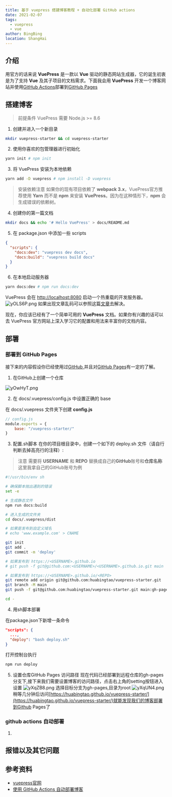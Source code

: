 ```yaml
---
title: 基于 vuepress 搭建博客教程 + 自动化部署 GitHub actions
date: 2021-02-07
tags:
  - vuepress
  - vue
author: BingBing
location: ShangHai
---
```


## 介绍
用官方的话来说 **VuePress** 是一款以 **Vue** 驱动的静态网站生成器，它的诞生初衷是为了支持 **Vue** 及其子项目的文档需求。下面我会用 **VuePress** 开发一个博客网站并使用[GitHub Actions](https://docs.github.com/en/actions)部署到[GitHub Pages](https://pages.github.com/)

## 搭建博客

> 前提条件 
VuePress 需要 Node.js >= 8.6
1. 创建并进入一个新目录
``` sh
mkdir vuepress-starter && cd vuepress-starter
```
2. 使用你喜欢的包管理器进行初始化

``` sh
yarn init # npm init
```

3. 将 VuePress 安装为本地依赖
  
``` sh
yarn add -D vuepress # npm install -D vuepress
```
> 安装依赖注意
如果你的现有项目依赖了 **webpack 3.x**，VuePress官方推荐使用 **Yarn** 而不是 **npm** 来安装 **VuePress**。因为在这种情形下，**npm** 会生成错误的依赖树。

4. 创建你的第一篇文档 
  
```  sh
mkdir docs && echo '# Hello VuePress' > docs/README.md 
```
5. 在 package.json 中添加一些 scripts
  
``` json
{
  "scripts": {
    "docs:dev": "vuepress dev docs",
    "docs:build": "vuepress build docs"
  }
}
```
6. 在本地启动服务器
``` sh
yarn docs:dev # npm run docs:dev
```
VuePress 会在 [http://localhost:8080](http://localhost:8080) 启动一个热重载的开发服务器。
![yOLS6P.png](https://s3.ax1x.com/2021/02/24/yOLS6P.png)
如果出现文章乱码可以参照这篇[文章](https://www.6blog.cn/frontEnd/136)去解决。

现在，你应该已经有了一个简单可用的 **VuePress** 文档。如果你有兴趣的话可以去 VuePress 官方网站上深入学习它的配置和用法来丰富你的文档内容。


## 部署

### 部署到 GitHub Pages
接下来的内容假设你已经使用过[GitHub](https://github.com/),并且对[GitHub Pages](https://pages.github.com/)有一定的了解。
1. 在GitHub上创建一个仓库
  

![yOwHyT.png](https://s3.ax1x.com/2021/02/24/yOwHyT.png)

2. 在 docs/.vuepress/config.js 中设置正确的 base

在 docs/.vuepress 文件夹下创建 **config.js** 
``` js
// config.js
module.exports = {
    base: "/vuepress-starter/"
}
```

3. 配置.sh脚本
在你的项目根目录中，创建一个如下的 deploy.sh 文件（请自行判断去掉高亮行的注释）:
> 注意
> 需要将 **USERNAME** 和 **REPO** 替换成自己的**GitHub**账号和**仓库名称**这里我拿自己的GitHub账号为例
``` sh
#!/usr/bin/env sh

# 确保脚本抛出遇到的错误
set -e

# 生成静态文件
npm run docs:build

# 进入生成的文件夹
cd docs/.vuepress/dist

# 如果是发布到自定义域名
# echo 'www.example.com' > CNAME

git init
git add .
git commit -m 'deploy'

# 如果发布到 https://<USERNAME>.github.io
# git push -f git@github.com:<USERNAME>/<USERNAME>.github.io.git main

# 如果发布到 https://<USERNAME>.github.io/<REPO>
git remote add origin git@github.com:huabingtao/vuepress-starter.git
git branch -M main
git push -f git@github.com:huabingtao/vuepress-starter.git main:gh-pages

cd -
```


4. 用sh脚本部署
  
在package.json下新增一条命令
``` json
"scripts": {
  ...,
  "deploy": "bash deploy.sh"
}
```

打开控制台执行
``` sh
npm run deploy
```
5. 设置仓库GitHub Pages 访问路径
现在代码已经部署到远程仓库的gh-pages分支下,接下来我们需要设置博客的访问路径，点击右上角的setting按钮进入设置
![yXqZB8.png](https://s3.ax1x.com/2021/02/24/yXqZB8.png)
选择目标分支为gh-pages,目录为root
![yXqUN4.png](https://s3.ax1x.com/2021/02/24/yXqUN4.png)
稍等几分钟后访问[https://huabingtao.github.io/vuepress-starter/](https://huabingtao.github.io/vuepress-starter/)就能发现我们的博客部署到Github Pages了

### github actions 自动部署

1. 

## 报错以及其它问题

## 参考资料
- [vuepress官网](https://vuepress.vuejs.org/zh/ "vuepress官网")
- [使用 GitHub Actions 自动部署博客](https://vuepress-theme-reco.recoluan.com/views/other/github-actions.html "部署博客")
###
